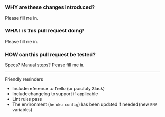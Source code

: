 ### WHY are these changes introduced?

Please fill me in.

### WHAT is this pull request doing?

Please fill me in.

### HOW can this pull request be tested?

Specs? Manual steps? Please fill me in.

---

Friendly reminders

- Include reference to Trello (or possibly Slack)
- Include changelog to support if applicable
- Lint rules pass
- The environment (`heroku config`) has been updated if needed (new `ENV` variables)
